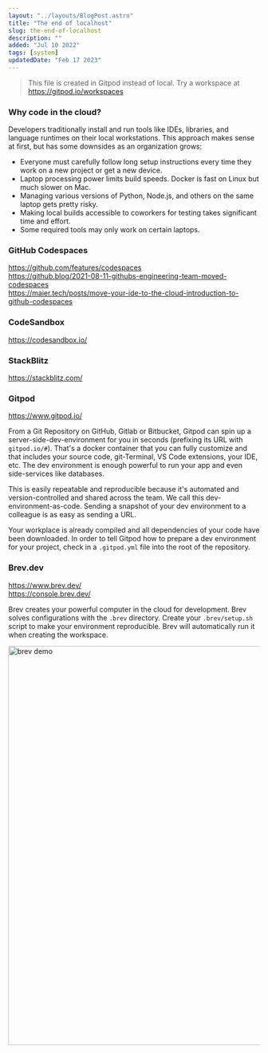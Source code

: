 ```yaml
---
layout: "../layouts/BlogPost.astro"
title: "The end of localhost"
slug: the-end-of-localhost
description: ""
added: "Jul 10 2022"
tags: [system]
updatedDate: "Feb 17 2023"
---
```


> This file is created in Gitpod instead of local. Try a workspace at https://gitpod.io/workspaces

### Why code in the cloud?
Developers traditionally install and run tools like IDEs, libraries, and language runtimes on their local workstations. This approach makes sense at first, but has some downsides as an organization grows:

- Everyone must carefully follow long setup instructions every time they work on a new project or get a new device.
- Laptop processing power limits build speeds. Docker is fast on Linux but much slower on Mac.
- Managing various versions of Python, Node.js, and others on the same laptop gets pretty risky.
- Making local builds accessible to coworkers for testing takes significant time and effort.
- Some required tools may only work on certain laptops.

### GitHub Codespaces
https://github.com/features/codespaces  
https://github.blog/2021-08-11-githubs-engineering-team-moved-codespaces  
https://maier.tech/posts/move-your-ide-to-the-cloud-introduction-to-github-codespaces

### CodeSandbox
https://codesandbox.io/

### StackBlitz
https://stackblitz.com/

### Gitpod
https://www.gitpod.io/

From a Git Repository on GitHub, Gitlab or Bitbucket, Gitpod can spin up a server-side-dev-environment for you in seconds (prefixing its URL with `gitpod.io/#`). That's a docker container that you can fully customize and that includes your source code, git-Terminal, VS Code extensions, your IDE, etc. The dev environment is enough powerful to run your app and even side-services like databases.

This is easily repeatable and reproducible because it's automated and version-controlled and shared across the team. We call this dev-environment-as-code. Sending a snapshot of your dev environment to a colleague is as easy as sending a URL.

Your workplace is already compiled and all dependencies of your code have been downloaded. In order to tell Gitpod how to prepare a dev environment for your project, check in a `.gitpod.yml` file into the root of the repository.

### Brev.dev
https://www.brev.dev/  
https://console.brev.dev/

Brev creates your powerful computer in the cloud for development. Brev solves configurations with the `.brev` directory. Create your `.brev/setup.sh` script to make your environment reproducible. Brev will automatically run it when creating the workspace.

<img alt="brev demo" src="https://raw.gitmirror.com/kexiZeroing/blog-images/main/e6c9d24ely1h3dnwzu0szj21ee0o4mzl.jpg" width="800">
